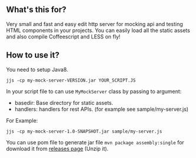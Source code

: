 ## What's this for?

Very small and fast and easy edit http server for mocking api and testing HTML components in your projects.
You can easily load all the static assets and also compile Coffeescript and LESS on fly!

## How to use it?

You need to setup Java8.

```
jjs -cp my-mock-server-VERSION.jar YOUR_SCRIPT.JS
```

In your script file to can use ```MyMockServer``` class by passing to argument:

* basedir: Base directory for static assets.
* handlers: handlers for rest APIs. (for example see sample/my-server.js)

For Example:

```
jjs -cp my-mock-server-1.0-SNAPSHOT.jar sample/my-server.js
```

You can use pom file to generate jar file ```mvn package assembly:single``` for download it from [releases page](https://github.com/wpic/my-mock-server/releases) (Unzip it).